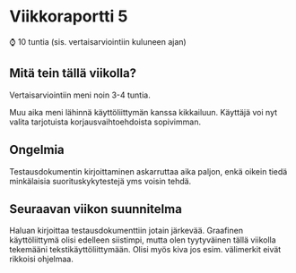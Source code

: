 # Viikkoraportti 5

:watch: 10 tuntia (sis. vertaisarviointiin kuluneen ajan)

## Mitä tein tällä viikolla?

Vertaisarviointiin meni noin 3-4 tuntia.

Muu aika meni lähinnä käyttöliittymän kanssa kikkailuun. Käyttäjä voi nyt valita tarjotuista korjausvaihtoehdoista sopivimman.

## Ongelmia

Testausdokumentin kirjoittaminen askarruttaa aika paljon, enkä oikein tiedä minkälaisia suorituskykytestejä yms voisin tehdä.

## Seuraavan viikon suunnitelma

Haluan kirjoittaa testausdokumenttiin jotain järkevää. Graafinen käyttöliittymä olisi edelleen siistimpi, mutta olen tyytyväinen tällä viikolla tekemääni tekstikäyttöliittymään. Olisi myös kiva jos esim. välimerkit eivät rikkoisi ohjelmaa.
